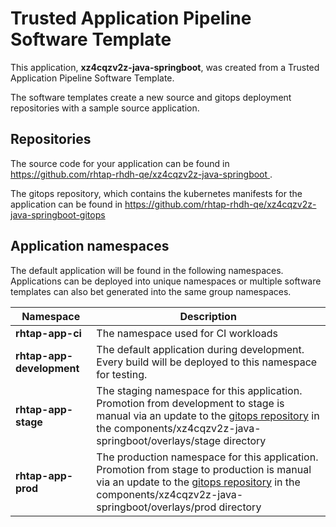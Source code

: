 # Trusted Application Pipeline Software Template

This application, **xz4cqzv2z-java-springboot**, was created from a Trusted Application Pipeline Software Template.

The software templates create a new source and gitops deployment repositories with a sample source application. 

## Repositories

The source code for your application can be found in [https://github.com/rhtap-rhdh-qe/xz4cqzv2z-java-springboot ](https://github.com/rhtap-rhdh-qe/xz4cqzv2z-java-springboot ).
 
The gitops repository, which contains the kubernetes manifests for the application can be found in 
[https://github.com/rhtap-rhdh-qe/xz4cqzv2z-java-springboot-gitops ](https://github.com/rhtap-rhdh-qe/xz4cqzv2z-java-springboot-gitops ) 

## Application namespaces 

The default application will be found in the following namespaces. Applications can be deployed into unique namespaces or multiple software templates can also bet generated into the same group namespaces.  

|  Namespace   |  Description   |  
| -------- | -------- |
| **rhtap-app-ci** | The namespace used for CI workloads |
| **rhtap-app-development** | The default application during development. Every build will be deployed to this namespace for testing. |
| **rhtap-app-stage** | The staging namespace for this application. Promotion from development to stage is manual via an update to the [gitops repository](https://github.com/rhtap-rhdh-qe/xz4cqzv2z-java-springboot-gitops ) in the components/xz4cqzv2z-java-springboot/overlays/stage directory |
| **rhtap-app-prod** | The production namespace for this application. Promotion from stage to production is manual via an update to the [gitops repository](https://github.com/rhtap-rhdh-qe/xz4cqzv2z-java-springboot-gitops ) in the components/xz4cqzv2z-java-springboot/overlays/prod directory |